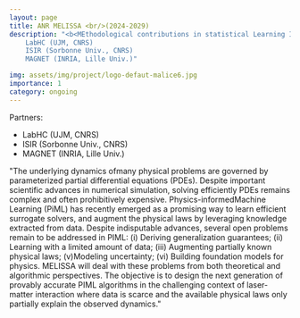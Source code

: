 ```yaml
---
layout: page
title: ANR MELISSA <br/>(2024-2029)
description: "<b<MEthodological contributions in statistical Learning InSpired by SurfAce engineering</b> <br/> 
    LabHC (UJM, CNRS)
    ISIR (Sorbonne Univ., CNRS)
    MAGNET (INRIA, Lille Univ.)"

img: assets/img/project/logo-defaut-malice6.jpg
importance: 1
category: ongoing
---
```


Partners:

- LabHC (UJM, CNRS)
- ISIR (Sorbonne Univ., CNRS)
- MAGNET (INRIA, Lille Univ.)

"The underlying dynamics ofmany physical problems are governed by parameterized partial differential
equations (PDEs). Despite important scientific advances in numerical simulation, solving efficiently
PDEs remains complex and often prohibitively expensive. Physics-informedMachine Learning (PiML)
has recently emerged as a promising way to learn efficient surrogate solvers, and augment the physical
laws by leveraging knowledge extracted from data. Despite indisputable advances, several open
problems remain to be addressed in PIML: (i) Deriving generalization guarantees; (ii) Learning with a
limited amount of data; (iii) Augmenting partially known physical laws; (v)Modeling uncertainty; (vi)
Building foundation models for physics. MELISSA will deal with these problems from both theoretical
and algorithmic perspectives. The objective is to design the next generation of provably accurate PIML
algorithms in the challenging context of laser-matter interaction where data is scarce and the available
physical laws only partially explain the observed dynamics."
